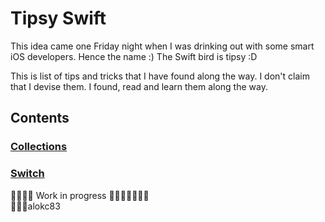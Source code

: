 # Tipsy Swift
This idea came one Friday night when I was drinking out with some smart iOS developers. Hence the name :) 
The Swift bird is tipsy :D 

This is list of tips and tricks that I have found along the way. I don't claim that I devise them. I found, read and learn them along the way. 

## Contents
### [Collections](../collection/README.md)
### [Switch](../switch/README.md)

🚧🚧🚧🚧 Work in progress 🚧🚧🚧🚧🚧🚧🚧<br>
👷🏽‍♂️alokc83